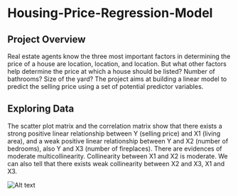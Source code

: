 # Housing-Price-Regression-Model
## Project Overview
Real estate agents know the three most important factors in determining the price of a house are
location, location, and location. But what other factors help determine the price at which a house
should be listed? Number of bathrooms? Size of the yard? 
The project aims at building a linear model to predict the selling price using a set of potential predictor variables.

## Exploring Data
The scatter plot matrix and the correlation matrix show that there exists a strong positive linear relationship between Y (selling price) and X1 (living area), and a weak positive linear relationship between Y and X2 (number of bedrooms), also Y and X3 (number of fireplaces). 
There are evidences of moderate multicollinearity. Collinearity between X1 and X2 is moderate. We can also tell that there exists weak collinearity between X2 and X3, X1 and X3.

![Alt text](/irischu03/Housing-Price-Regression-Model/img.jpg)



